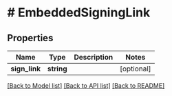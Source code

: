 # # EmbeddedSigningLink

## Properties

Name | Type | Description | Notes
------------ | ------------- | ------------- | -------------
**sign_link** | **string** |  | [optional]

[[Back to Model list]](../../README.md#models) [[Back to API list]](../../README.md#endpoints) [[Back to README]](../../README.md)
